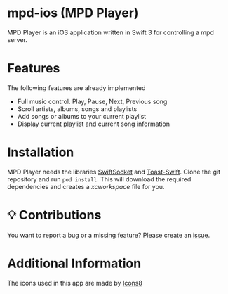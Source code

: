 # mpd-ios (MPD Player)
MPD Player is an iOS application written in Swift 3 for controlling a mpd server.

# Features
The following features are already implemented
* Full music control. Play, Pause, Next, Previous song
* Scroll artists, albums, songs and playlists
* Add songs or albums to your current playlist
* Display current playlist and current song information

# Installation
MPD Player needs the libraries [SwiftSocket](https://github.com/swiftsocket/SwiftSocket) and [Toast-Swift](https://github.com/scalessec/Toast-Swift).
Clone the git repository and run `pod install`. This will download the required dependencies and creates a _xcworkspace_ file for you.

# :bulb: Contributions
You want to report a bug or a missing feature? Please create an [issue](https://github.com/jpaffrath/mpd-ios/issues).

# Additional Information
The icons used in this app are made by [Icons8](https://icons8.com)